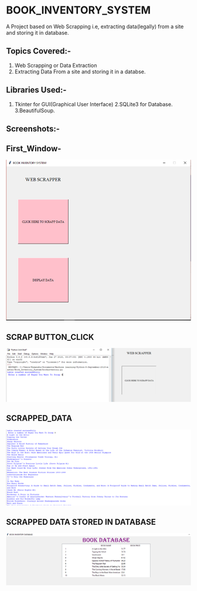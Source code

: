 # BOOK_INVENTORY_SYSTEM
A Project based on Web Scrapping i.e, extracting data(legally) from a site and storing it in database.

## Topics Covered:-
1. Web Scrapping or Data Extraction
2. Extracting Data From a site and storing it in a databse.

## Libraries Used:-
1. Tkinter for GUI(Graphical User Interface)
2.SQLite3 for Database.
3.BeautifulSoup.

## Screenshots:-

## First_Window-
![alt text](https://github.com/HIMANSHUSRIVASTVA/BOOK_INVENTORY_SYSTEM/blob/master/FIRST_WINDOW.PNG)

## SCRAP BUTTON_CLICK

![alt text](https://github.com/HIMANSHUSRIVASTVA/BOOK_INVENTORY_SYSTEM/blob/master/NUMBER_OF_PAGES_YOU_WANT_TO_SCRAP.PNG)

## SCRAPPED_DATA

![alt text](https://github.com/HIMANSHUSRIVASTVA/BOOK_INVENTORY_SYSTEM/blob/master/SCRAPPED_DATA.PNG)

## SCRAPPED DATA STORED IN DATABASE

![alt text](https://github.com/HIMANSHUSRIVASTVA/BOOK_INVENTORY_SYSTEM/blob/master/book_database.PNG)
